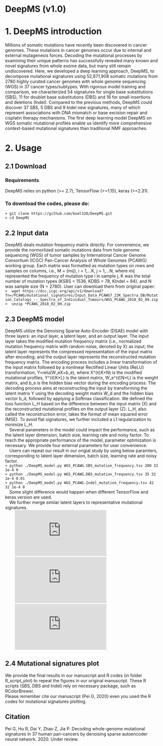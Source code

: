# DeepMS (v1.0)
# 1. DeepMS introduction
Millions of somatic mutations have recently been discovered in cancer genomes. These mutations in cancer genomes occur due to internal and external mutagenesis forces. Decoding the mutational processes by examining their unique patterns has successfully revealed many known and novel signatures from whole exome data, but many still remain undiscovered. Here, we developed a deep learning approach, DeepMS, to decompose mutational signatures using 52,671,908 somatic mutations from 2780 highly curated cancer genomes with whole genome sequencing (WGS) in 37 cancer types/subtypes. With rigorous model training and comparison, we characterized 54 signatures for single base substitutions (SBS), 11 for doublet base substitutions (DBS) and 16 for small insertions and deletions (Indel). Compared to the previous methods, DeepMS could discover 37 SBS, 5 DBS and 9 Indel new signatures, many of which represent associations with DNA mismatch or base excision repair and cisplatin therapy mechanisms. The first deep learning model DeepMS on WGS somatic mutational profiles enable us identify more comprehensive context-based mutational signatures than traditional NMF approaches.

# 2. Usage
## 2.1 Download  
### Requirements
DeepMS relies on python (>= 2.7), TensorFlow (>=1.15), keras (>=2.31).
### To download the codes, please do:
  `> git clone https://github.com/bsml320/DeepMS.git  `  
  `> cd DeepMS  `
## 2.2 Input data
DeepMS deals mutation frequency matrix directly. For convenience, we provide the normorlized somatic mutations data from hole genome sequencing (WGS) of tumor samples by International Cancer Genome Consortium (ICGC) Pan-Cancer Analysis of Whole Genomes (PCAWG) working group. Each matrix was formatted as mutation types on rows and samples on columns, i.e., M = {mij}, i = 1,…K, j = 1,…N, where mij represented the frequency of mutation type i in sample j, K was the total number of mutation types (KSBS = 1536, KDBS = 78, KIndel = 84), and N was sample size (N = 2780). User can download them from original paper:  
  `>  wget https://dcc.icgc.org/api/v1/download?fn=/PCAWG/mutational_signatures/Input_Data_PCAWG7_23K_Spectra_DB/Mutation_Catalogs_--_Spectra_of_Individual_Tumours/WGS_PCAWG_2018_02_09.zip  `  
  `>  unzip *PCAWG_2018_02_09.zip`  
## 2.3 DeepMS model
DeepMS utilize the Denoising Sparse Auto-Encoder (DSAE) model with three layers: an input layer, a latent layer, and an output layer. The input layer takes the modified mutation frequency matrix (i.e., normalized mutation frequency matrix with random noise, denoted by X) as input; the latent layer represents the compressed representation of the input matrix after encoding; and the output layer represents the reconstructed mutation frequency matrix. The encoding process includes a linear transformation of the input matrix followed by a nonlinear Rectified Linear Units (ReLU) transformation, Y=relu(W_eX+b_e), where X^(∈K×N) is the modified mutational profiles, Y^(∈K×L) is the latent matrix, W_e^(∈N×L) is the weight matrix, and b_e is the hidden bias vector during the encoding process. The decoding process aims at reconstructing the input by transforming the latent matrix Y using the decoding weight matrix W_d and the hidden bias vector b_d, followed by applying a Softmax classification. We defined the loss function L_H based on the difference between the input matrix (X) and the reconstructed mutational profiles on the output layer (Z). L_H, also called the reconstruction error, takes the format of mean squared error (MSE). To avoid flat signatures, we further included a L1 regularization to minimize L_H.  
&#8194;&#8194;Several parameters in the model could impact the performance, such as the latent layer dimension, batch size, learning rate and noisy factor. To reach the appropriate performance of the model, parameter optimization is necessary. We provide four external parameters for user convenience.    
&#8194;&#8194;Users can repeat our result in our origial study by using below paramters, corresponding to latent layer dimension, batch size, learning rate and noisy factor.  
 `> python ./DeepMS_model.py WGS_PCAWG.SBS_mutation_frequency.tsv 200 32 1e-4 0  `  
 `> python ./DeepMS_model.py WGS_PCAWG.DBS_mutation_frequency.tsv 35 32 1e-4 0.01  `  
 `> python ./DeepMS_model.py WGS_PCAWG.Indel_mutation_frequency.tsv 42 32 1e-4 0   `  
&#8194;&#8194;Some slight difference would happen when different TensorFlow and keras version are used.   
&#8194;&#8194;We further merge similar latent layers to representative mutational signatures.    
 &#8194;&#8194;&#8194;&#8194; ![SBS](https://github.com/bsml320/DeepMS/tree/master/R_script_plot/SBS_signatures.pdf)    
 &#8194;&#8194;&#8194;&#8194; ![DBS](https://github.com/bsml320/DeepMS/tree/master/R_script_plot/DBS_signatures.pdf)   
 &#8194;&#8194;&#8194;&#8194; ![Indel](https://github.com/bsml320/DeepMS/tree/master/R_script_plot/Indel_signatures.pdf)   
## 2.4 Mutational signatures plot
We provide the final results in our manuscript and R codes (in folder R_script_plot) to repeat the figures in our original manuscript. These R scripts (SBS, DBS and Indel) rely on necessary package, such as RColorBrewer.   
Please remember cite our manuscript (Pei G, 2020) even you used the R codes for mutational signatures plotting.

## Citation
Pei G, Hu R, Dai Y, Zhao Z, Jia P. Decoding whole-genome mutational signatures in 37 human pan-cancers by denoising sparse autoencoder neural network. 2020. Under review.
